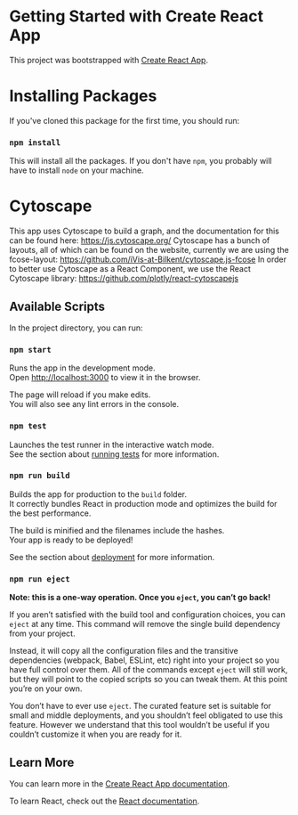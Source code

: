 # Getting Started with Create React App

This project was bootstrapped with [Create React App](https://github.com/facebook/create-react-app).

# Installing Packages

If you've cloned this package for the first time, you should run:
### `npm install`

This will install all the packages. If you don't have `npm`, you probably will have to install `node` on your machine.

# Cytoscape

This app uses Cytoscape to build a graph, and the documentation for this can be found here: https://js.cytoscape.org/
Cytoscape has a bunch of layouts, all of which can be found on the website, currently we are using the fcose-layout: https://github.com/iVis-at-Bilkent/cytoscape.js-fcose
In order to better use Cytoscape as a React Component, we use the React Cytoscape library: https://github.com/plotly/react-cytoscapejs

## Available Scripts

In the project directory, you can run:

### `npm start`

Runs the app in the development mode.\
Open [http://localhost:3000](http://localhost:3000) to view it in the browser.

The page will reload if you make edits.\
You will also see any lint errors in the console.

### `npm test`

Launches the test runner in the interactive watch mode.\
See the section about [running tests](https://facebook.github.io/create-react-app/docs/running-tests) for more information.

### `npm run build`

Builds the app for production to the `build` folder.\
It correctly bundles React in production mode and optimizes the build for the best performance.

The build is minified and the filenames include the hashes.\
Your app is ready to be deployed!

See the section about [deployment](https://facebook.github.io/create-react-app/docs/deployment) for more information.

### `npm run eject`

**Note: this is a one-way operation. Once you `eject`, you can’t go back!**

If you aren’t satisfied with the build tool and configuration choices, you can `eject` at any time. This command will remove the single build dependency from your project.

Instead, it will copy all the configuration files and the transitive dependencies (webpack, Babel, ESLint, etc) right into your project so you have full control over them. All of the commands except `eject` will still work, but they will point to the copied scripts so you can tweak them. At this point you’re on your own.

You don’t have to ever use `eject`. The curated feature set is suitable for small and middle deployments, and you shouldn’t feel obligated to use this feature. However we understand that this tool wouldn’t be useful if you couldn’t customize it when you are ready for it.

## Learn More

You can learn more in the [Create React App documentation](https://facebook.github.io/create-react-app/docs/getting-started).

To learn React, check out the [React documentation](https://reactjs.org/).

